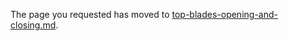 
The page you requested has moved to [top-blades-opening-and-closing.md](top-blades-opening-and-closing.md). 
